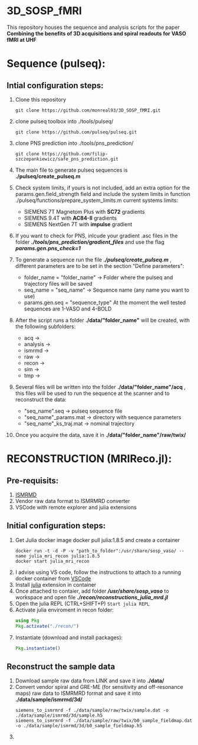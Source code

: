 # 3D_SOSP_fMRI
This repository houses the sequence and analysis scripts for the paper **Combining the benefits of 3D acquisitions and spiral readouts for VASO fMRI at UHF**

# Sequence (pulseq):
## Intial configuration steps:
1) Clone this repository
   ```shell
   git clone https://github.com/monreal93/3D_SOSP_fMRI.git
   ```
2) clone pulseq toolbox into ./tools/pulseq/
   ```shell
   git clone https://github.com/pulseq/pulseq.git
   ```
3) clone PNS prediction into ./tools/pns_prediction/
   ```shell
   git clone https://github.com/filip-szczepankiewicz/safe_pns_prediction.git
   ```
4) The main file to generate pulseq sequences is **./pulseq/create_pulseq.m**
5) Check system limits, if yours is not included, add an extra option for the params.gen.field_strength field and include the system limits in function ./pulseq/functions/prepare_system_limits.m current systems limits:
   - SIEMENS 7T Magnetom Plus with **SC72** gradients
   - SIEMENS 9.4T with **AC84-II** gradients
   - SIEMENS NextGen 7T with **impulse** gradient

5) If you want to check for PNS, inlcude your gradient .asc files in the folder ***./tools/pns_prediction/gradient_files*** and use the flag ***params.gen.pns_check=1***

6) To generate a sequence run the file ***./pulseq/create_pulseq.m*** , different parameters are to be set in the section "Define parameters":
   - folder_name = "folder_name"  -> Folder where the pulseq and trajectory files will be saved
   - seq_name = "seq_name" -> Sequence name (any name you want to use)
   - params.gen.seq = "sequence_type" At the moment the well tested sequences are 1-VASO and 4-BOLD

7) After the script runs a folder **./data/"folder_name"** will be created, with the following subfolders:
   - acq ->
   - analysis ->
   - ismrmd ->
   - raw ->
   - recon ->
   - sim ->
   - tmp ->
9) Several files will be written into the folder **./data/"folder_name"/acq** , this files will be used to run the sequence at the scanner and to reconstruct the data:
   - "seq_name".seq -> pulseq sequence file
   - "seq_name"_params.mat -> directory with sequence parameters
   - "seq_name"_ks_traj.mat -> nominal trajectory

9) Once you acquire the data, save it in **./data/"folder_name"/raw/twix/**

# RECONSTRUCTION (MRIReco.jl):
## Pre-requisits:
1) [ISMRMD](https://github.com/ismrmrd/ismrmrd)
2) Vendor raw data format to ISMRMRD converter
3) VSCode with remote explorer and julia extensions
   
## Initial configuration steps:
1) Get Julia docker image docker pull julia:1.8.5 and create a container
   ```shell
   docker run -t -d -P -v "path_to_folder":/usr/share/sosp_vaso/ --name julia_mri_recon julia:1.8.5
   docker start julia_mri_recon
   ```
3) I advise using VS code, follow the instructions to attach to a running docker container from [VSCode](https://code.visualstudio.com/docs/devcontainers/attach-container)
4) Install [julia](https://code.visualstudio.com/docs/languages/julia) extension in container 
5) Once attached to contaier, add folder ***/usr/share/sosp_vaso*** to workspace and open file ***./recon/reconstructions_julia_mrd.jl***
6) Open the julia REPL (CTRL+SHIFT+P) `Start julia REPL`
7) Activate julia enviroment in recon folder:
   ```julia
   using Pkg
   Pkg.activate("./recon/")
   ```
9) Instantiate (download and install packages):
   ```julia
   Pkg.instantiate()
   ```

## Reconstruct the sample data
1) Download sample raw data from LINK and save it into **./data/**
2) Convert vendor spiral and GRE-ME (for sensitivity and off-resonance maps) raw data to ISMRMRD format and save it into **./data/sample/ismrmd/3d/**
   ```console
   siemens_to_ismrmrd -f ./data/sample/raw/twix/sample.dat -o ./data/sample/ismrmd/3d/sample.h5
   siemens_to_ismrmrd -f ./data/sample/raw/twix/b0_sample_fieldmap.dat -o ./data/sample/ismrmd/3d/b0_sample_fieldmap.h5
   ```
3) ``` 
  
